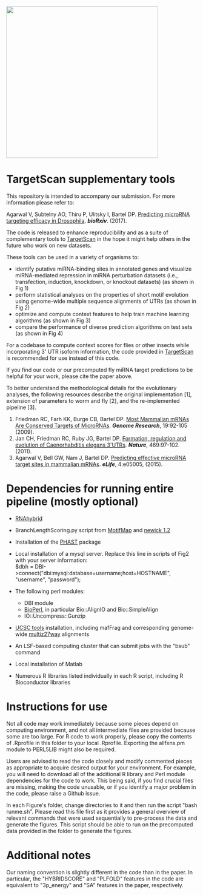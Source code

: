 <img src="logo.png" width="400">

# TargetScan supplementary tools

This repository is intended to accompany our submission. For more information please refer to:

Agarwal V, Subtelny AO, Thiru P, Ulitsky I, Bartel DP. [Predicting microRNA targeting efficacy in Drosophila](https://www.biorxiv.org/content/early/2017/10/05/198689).
 _**bioRxiv**_. (2017).

The code is released to enhance reproducibility and as a suite of complementary tools to [TargetScan](www.targetscan.org) 
in the hope it might help others in the future who work on new datasets.

These tools can be used in a variety of organisms to:

* identify putative miRNA-binding sites in annotated genes and visualize miRNA-mediated repression in miRNA perturbation 
datasets (i.e., transfection, induction, knockdown, or knockout datasets) (as shown in Fig 1)
* perform statistical analyses on the properties of short motif evolution using genome-wide multiple sequence alignments of UTRs
(as shown in Fig 2)
* optimize and compute context features to help train machine learning algorithms (as shown in Fig 3)
* compare the performance of diverse prediction algorithms on test sets (as shown in Fig 4)

For a codebase to compute context scores for flies or other insects while incorporating 
3' UTR isoform information, the code provided in [TargetScan](http://www.targetscan.org/cgi-bin/targetscan/data_download.cgi?db=fly_12) 
is recommended for use instead of this code.

If you find our code or our precomputed fly miRNA target predictions to be helpful for your work, please cite the paper above.

To better understand the methodological details for the evolutionary analyses, the following resources
 describe the original implementation \[1\], extension of parameters to worm and fly \[2\], and the re-implemented pipeline \[3\].

1. Friedman RC, Farh KK, Burge CB, Bartel DP. [Most Mammalian mRNAs Are Conserved Targets of MicroRNAs](http://genome.cshlp.org/content/19/1/92.full.pdf). _**Genome Research**_, 19:92-105 (2009).
2. Jan CH, Friedman RC, Ruby JG, Bartel DP. [Formation, regulation and evolution of Caenorhabditis elegans 3'UTRs](http://bartellab.wi.mit.edu/publication_reprints/Jan_Nature_2011.pdf). _**Nature**_, 469:97-102. (2011).
3. Agarwal V, Bell GW, Nam J, Bartel DP. [Predicting effective microRNA target sites in mammalian mRNAs](http://elifesciences.org/content/4/e05005/). _**eLife**_, 4:e05005, (2015).


# Dependencies for running entire pipeline (mostly optional)
* [RNAhybrid](https://bibiserv2.cebitec.uni-bielefeld.de/rnahybrid?id=rnahybrid_view_download)

* BranchLengthScoring.py script from [MotifMap](http://motifmap.ics.uci.edu/) and 
[newick 1.2](http://www.daimi.au.dk/~mailund/newick/newick-1.2.tar.gz)

* Installation of the [PHAST](http://compgen.cshl.edu/phast/) package

* Local installation of a mysql server. Replace this line in scripts of Fig2 with your server information:  
  $dbh = DBI->connect("dbi:mysql:database=username;host=HOSTNAME", "username", "password");

* The following perl modules:
  * DBI module
  * [BioPerl](http://bioperl.org/), in particular Bio::AlignIO and Bio::SimpleAlign
  * IO::Uncompress::Gunzip

* [UCSC tools](http://hgdownload.soe.ucsc.edu/downloads.html#source_downloads) installation, including mafFrag 
and corresponding genome-wide [multiz27way](http://hgdownload.cse.ucsc.edu/goldenPath/dm6/multiz27way/) alignments

* An LSF-based computing cluster that can submit jobs with the "bsub" command

* Local installation of Matlab

* Numerous R libraries listed individually in each R script, including R Bioconductor libraries


# Instructions for use

Not all code may work immediately because some pieces depend on computing environment, and not all intermediate 
files are provided because some are too large. For R code to work properly, please copy the contents of 
.Rprofile in this folder to your local .Rprofile. Exporting the allfxns.pm module to PERL5LIB might also be required.

Users are advised to read the code closely and modify commented pieces as appropriate to acquire 
desired output for your environment. For example, you will need to download all of the additional 
R library and Perl module dependencies for the code to work. This being said, if you find crucial 
files are missing, making the code unusable, or if you identify a major problem in the code, please 
raise a Github issue.

In each Figure's folder, change directories to it and then run the script "bash runme.sh".
Please read this file first as it provides a general overview of relevant commands that were used sequentially 
to pre-process the data and generate the figures.
This script should be able to run on the precomputed data provided in the folder to generate the figures.

# Additional notes

Our naming convention is slightly different in the code than in the paper. In particular, the "HYBRIDSCORE" 
and "PLFOLD" features in the code are equivalent to "3p_energy" and "SA" features in the paper, respectively.
